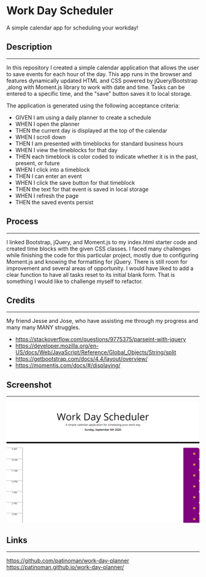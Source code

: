 # **Work Day Scheduler**

A simple calendar app for scheduling your workday!

## Description

---

In this repository I created a simple calendar application that allows the user to save events for each hour of the day. This app runs in the browser and features dynamically updated HTML and CSS powered by jQuery/Bootstrap ,along with Moment.js library to work with date and time. Tasks can be entered to a specific time, and the "save" button saves it to local storage.

The application is generated using the following acceptance criteria:

- GIVEN I am using a daily planner to create a schedule
- WHEN I open the planner
- THEN the current day is displayed at the top of the calendar
- WHEN I scroll down
- THEN I am presented with timeblocks for standard business hours
- WHEN I view the timeblocks for that day
- THEN each timeblock is color coded to indicate whether it is in the past, present, or future
- WHEN I click into a timeblock
- THEN I can enter an event
- WHEN I click the save button for that timeblock
- THEN the text for that event is saved in local storage
- WHEN I refresh the page
- THEN the saved events persist

## Process

---

I linked Bootstrap, jQuery, and Moment.js to my index.html starter code and created time blocks with the given CSS classes. I faced many challenges while finishing the code for this particular project, mostly due to configuring Moment.js and knowing the formatting for jQuery. There is still room for improvement and several areas of opportunity. I would have liked to add a clear function to have all tasks reset to its initial blank form. That is something I would like to challenge myself to refactor.

## Credits

---

My friend Jesse and Jose, who have assisting me through my progress and many many MANY struggles.

- https://stackoverflow.com/questions/9775375/parseint-with-jquery
- https://developer.mozilla.org/en-US/docs/Web/JavaScript/Reference/Global_Objects/String/split
- https://getbootstrap.com/docs/4.4/layout/overview/
- https://momentjs.com/docs/#/displaying/

## Screenshot

---

![Workday Planner](images\Capture.PNG?raw=true "Workday Planner")

## Links

---

https://github.com/patinoman/work-day-planner
https://patinoman.github.io/work-day-planner/
